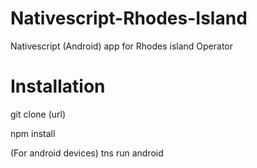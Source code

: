# Nativescript-Rhodes-Island
Nativescript (Android) app for Rhodes island Operator 

# Installation
git clone (url)

npm install

(For android devices)
tns run android 
